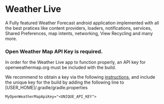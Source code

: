 Weather Live
========

A Fully featured Weather Forecast android application implemented with all the best pratices like content providers, loaders,
notifications, services, Shared Preferences, map intents, networking, View Recycling and many more.

### Open Weather Map API Key is required.

In order for the Weather Live app to function properly, an API key for openweathermap.org must be included with the build.

We recommend to obtain a key via the following [instructions](http://openweathermap.org/appid#use), and include the unique key for the build by adding the following line to [USER_HOME]/.gradle/gradle.properties

`MyOpenWeatherMapApiKey="<UNIQUE_API_KEY">`
